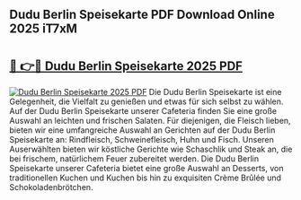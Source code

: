 ## Dudu Berlin Speisekarte PDF Download Online 2025 iT7xM

# <h2><a href="http://gc5nd5.nevu.top/?p=Dudu+Berlin+Speisekarte">🔗 👉🔴 Dudu Berlin Speisekarte 2025 PDF</a></h2>

[![Dudu Berlin Speisekarte 2025 PDF](https://i.imgur.com/dBaPXMq.png)](http://gc5nd5.nevu.top/?p=Dudu+Berlin+Speisekarte)
Die Dudu Berlin Speisekarte ist eine Gelegenheit, die Vielfalt zu genießen und etwas für sich selbst zu wählen. Auf der Dudu Berlin Speisekarte unserer Cafeteria finden Sie eine große Auswahl an leichten und frischen Salaten. Für diejenigen, die Fleisch lieben, bieten wir eine umfangreiche Auswahl an Gerichten auf der Dudu Berlin Speisekarte an: Rindfleisch, Schweinefleisch, Huhn und Fisch. Unseren Auserwählten bieten wir köstliche Gerichte wie Schaschlik und Steak an, die bei frischem, natürlichem Feuer zubereitet werden. Die Dudu Berlin Speisekarte unserer Cafeteria bietet eine große Auswahl an Desserts, von traditionellen Kuchen und Kuchen bis hin zu exquisiten Crème Brûlée und Schokoladenbrötchen.
